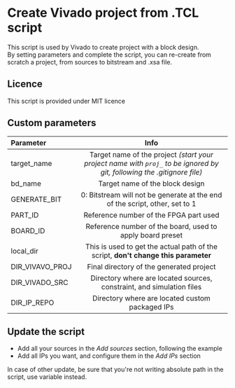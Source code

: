 # Create Vivado project from .TCL script
This script is used by Vivado to create project with a block design.  
By setting parameters and complete the script, you can re-create from scratch a project, from sources to bitstream and .xsa file.

## Licence
This script is provided under MIT licence

## Custom parameters
|Parameter|Info|
|:--|:--:|
|target_name|Target name of the project *(start your project name with `proj_` to be ignored by git, following the .gitignore file)*|
|bd_name|Target name of the block design|
|GENERATE_BIT|0: Bitstream will not be generate at the end of the script, other, set to 1|
|PART_ID|Reference number of the FPGA part used|
|BOARD_ID|Reference number of the board, used to apply board preset|
|local_dir|This is used to get the actual path of the script, **don't change this parameter**|
|DIR_VIVAVO_PROJ|Final directory of the generated project|
|DIR_VIVADO_SRC|Directory where are located sources, constraint, and simulation files|
|DIR_IP_REPO|Directory where are located custom packaged IPs|

## Update the script
* Add all your sources in the *Add sources* section, following the example
* Add all IPs you want, and configure them in the *Add IPs* section

In case of other update, be sure that you're not writing absolute path in the script, use variable instead.
